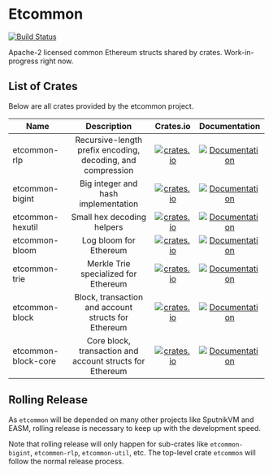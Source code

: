 # Etcommon

[![Build Status](https://travis-ci.org/ethereumproject/etcommon-rs.svg?branch=master)](https://travis-ci.org/ethereumproject/etcommon-rs)

Apache-2 licensed common Ethereum structs shared by crates. Work-in-progress right now.

## List of Crates

Below are all crates provided by the etcommon project.

| Name | Description | Crates.io | Documentation |
|------|:-----------:|:---------:|:-------------:|
| etcommon-rlp | Recursive-length prefix encoding, decoding, and compression | [![crates.io](https://img.shields.io/crates/v/etcommon-rlp.svg)](https://crates.io/crates/etcommon-rlp) | [![Documentation](https://docs.rs/etcommon-rlp/badge.svg)](https://docs.rs/etcommon-rlp) |
| etcommon-bigint | Big integer and hash implementation | [![crates.io](https://img.shields.io/crates/v/etcommon-bigint.svg)](https://crates.io/crates/etcommon-bigint) | [![Documentation](https://docs.rs/etcommon-bigint/badge.svg)](https://docs.rs/etcommon-bigint) |
| etcommon-hexutil | Small hex decoding helpers | [![crates.io](https://img.shields.io/crates/v/etcommon-hexutil.svg)](https://crates.io/crates/etcommon-hexutil) | [![Documentation](https://docs.rs/etcommon-hexutil/badge.svg)](https://docs.rs/etcommon-hexutil) |
| etcommon-bloom | Log bloom for Ethereum | [![crates.io](https://img.shields.io/crates/v/etcommon-bloom.svg)](https://crates.io/crates/etcommon-bloom) | [![Documentation](https://docs.rs/etcommon-bloom/badge.svg)](https://docs.rs/etcommon-bloom) |
| etcommon-trie | Merkle Trie specialized for Ethereum | [![crates.io](https://img.shields.io/crates/v/etcommon-trie.svg)](https://crates.io/crates/etcommon-trie) | [![Documentation](https://docs.rs/etcommon-trie/badge.svg)](https://docs.rs/etcommon-trie) |
| etcommon-block | Block, transaction and account structs for Ethereum | [![crates.io](https://img.shields.io/crates/v/etcommon-block.svg)](https://crates.io/crates/etcommon-block) | [![Documentation](https://docs.rs/etcommon-block/badge.svg)](https://docs.rs/etcommon-block) |
| etcommon-block-core | Core block, transaction and account structs for Ethereum | [![crates.io](https://img.shields.io/crates/v/etcommon-block-core.svg)](https://crates.io/crates/etcommon-block-core) | [![Documentation](https://docs.rs/etcommon-block-core/badge.svg)](https://docs.rs/etcommon-block-core) |

## Rolling Release

As `etcommon` will be depended on many other projects like SputnikVM and EASM, rolling release is necessary to keep up with the development speed.

Note that rolling release will only happen for sub-crates like `etcommon-bigint`, `etcommon-rlp`, `etcommon-util`, etc. The top-level crate `etcommon` will follow the normal release process.
